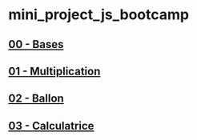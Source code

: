 # mini_project_js_bootcamp

## [00 - Bases](https://github.com/owalid/mini_project_js_bootcamp/tree/main/00_base)
## [01 - Multiplication](https://github.com/owalid/mini_project_js_bootcamp/tree/main/01_table_mult)
## [02 - Ballon](https://github.com/owalid/mini_project_js_bootcamp/tree/main/02_ballon)
## [03 - Calculatrice](https://github.com/owalid/mini_project_js_bootcamp/tree/main/03_calculatrice)